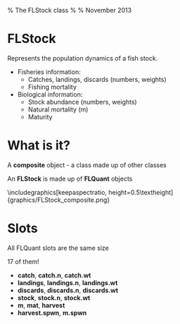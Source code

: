% The FLStock class
%
% November 2013

# FLStock

Represents the population dynamics of a fish stock.

* Fisheries information:
    * Catches, landings, discards (numbers, weights)
    * Fishing mortality
* Biological information:
    * Stock abundance (numbers, weights)
    * Natural mortality (m)
    * Maturity


# What is it?

A **composite** object - a class made up of other classes

An **FLStock** is made up of **FLQuant** objects

\includegraphics[keepaspectratio, height=0.5\textheight]{graphics/FLStock_composite.png}

# Slots

All FLQuant slots are the same size

17 of them!

* **catch**, **catch.n**, **catch.wt**
* **landings**, **landings.n**, **landings.wt**
* **discards**, **discards.n**, **discards.wt**
* **stock**, **stock.n**, **stock.wt**
* **m**, **mat**, **harvest**
* **harvest.spwn**, **m.spwn** 






